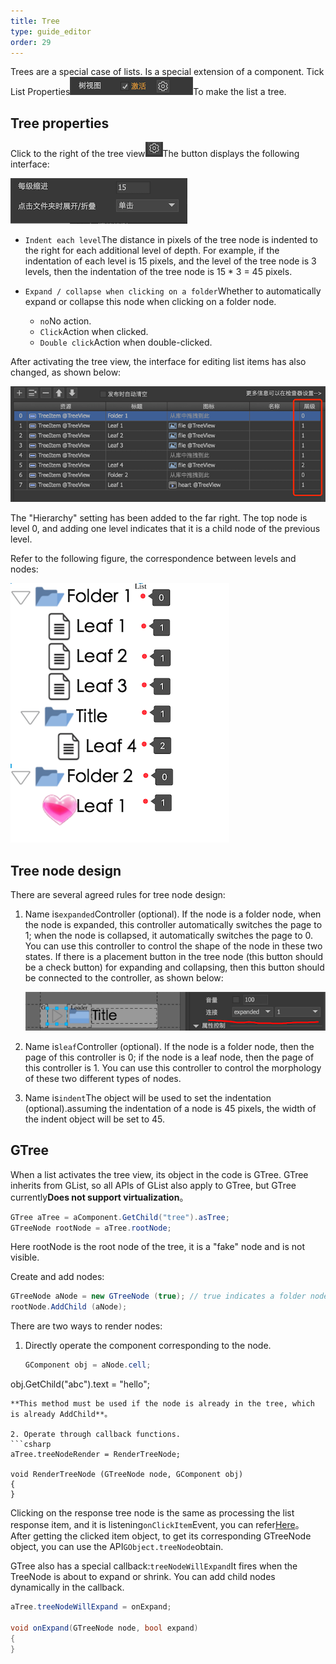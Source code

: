 ```yaml
---
title: Tree
type: guide_editor
order: 29
---
```


Trees are a special case of lists. Is a special extension of a component. Tick List Properties![](../../images/QQ20191212-104005.png)To make the list a tree.

## Tree properties

Click to the right of the tree view![](../../images/QQ20191211-161858.png)The button displays the following interface:

![](../../images/QQ20191212-105754.png)

- `Indent each level`The distance in pixels of the tree node is indented to the right for each additional level of depth. For example, if the indentation of each level is 15 pixels, and the level of the tree node is 3 levels, then the indentation of the tree node is 15 * 3 = 45 pixels.

- `Expand / collapse when clicking on a folder`Whether to automatically expand or collapse this node when clicking on a folder node.
   - `no`No action.
   - `Click`Action when clicked.
   - `Double click`Action when double-clicked.

After activating the tree view, the interface for editing list items has also changed, as shown below:

![](../../images/QQ20191212-112139.png)

The "Hierarchy" setting has been added to the far right. The top node is level 0, and adding one level indicates that it is a child node of the previous level.

Refer to the following figure, the correspondence between levels and nodes:

![](../../images/QQ20191212-112117.png)

## Tree node design

There are several agreed rules for tree node design:

1. Name is`expanded`Controller (optional). If the node is a folder node, when the node is expanded, this controller automatically switches the page to 1; when the node is collapsed, it automatically switches the page to 0. You can use this controller to control the shape of the node in these two states.
If there is a placement button in the tree node (this button should be a check button) for expanding and collapsing, then this button should be connected to the controller, as shown below:

   ![](../../images/QQ20191212-114818.png)

2. Name is`leaf`Controller (optional). If the node is a folder node, then the page of this controller is 0; if the node is a leaf node, then the page of this controller is 1. You can use this controller to control the morphology of these two different types of nodes.

3. Name is`indent`The object will be used to set the indentation (optional).assuming the indentation of a node is 45 pixels, the width of the indent object will be set to 45.

## GTree

When a list activates the tree view, its object in the code is GTree. GTree inherits from GList, so all APIs of GList also apply to GTree, but GTree currently**Does not support virtualization**。

```csharp
GTree aTree = aComponent.GetChild("tree").asTree;
GTreeNode rootNode = aTree.rootNode;
```

Here rootNode is the root node of the tree, it is a "fake" node and is not visible.

Create and add nodes:

```csharp
GTreeNode aNode = new GTreeNode (true); // true indicates a folder node, false indicates a leaf node
rootNode.AddChild (aNode);
```

There are two ways to render nodes:

1. Directly operate the component corresponding to the node.
   ```csharp
   GComponent obj = aNode.cell;
obj.GetChild("abc").text = "hello";
   ```
   **This method must be used if the node is already in the tree, which is already AddChild**。

2. Operate through callback functions.
   ```csharp
   aTree.treeNodeRender = RenderTreeNode;

void RenderTreeNode (GTreeNode node, GComponent obj)
{
}
   ```

Clicking on the response tree node is the same as processing the list response item, and it is listening`onClickItem`Event, you can refer[Here](list.html#Event)。 After getting the clicked item object, to get its corresponding GTreeNode object, you can use the API`GObject.treeNode`obtain.

GTree also has a special callback:`treeNodeWillExpand`It fires when the TreeNode is about to expand or shrink. You can add child nodes dynamically in the callback.

```csharp
aTree.treeNodeWillExpand = onExpand;

void onExpand(GTreeNode node, bool expand)
{
}
```

